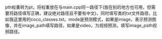 pth权重转为pt，将权重放在与main.cpp同一路径下(放在别的地方也可用，但需要将路径填写正确，建议绝对路径且不要有中文)，同时填写类的txt文件路径，比如我这里用的coco_classes.txt。mode是预测模式，如果是image，表示预测图像，并在image_path填写路径，如果是video，为视频预测，填写image_path视频路径。



